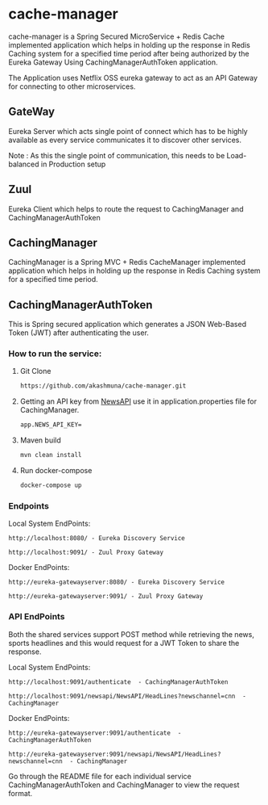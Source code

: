 # cache-manager

cache-manager is a Spring Secured MicroService + Redis Cache implemented application which helps in holding up the response in Redis Caching system for a specified time period after being authorized by the Eureka Gateway Using CachingManagerAuthToken application.

The Application uses Netflix OSS eureka gateway to act as an API Gateway for connecting to other microservices.

## GateWay

Eureka Server which acts single point of connect which has to be highly available as every service communicates it to discover other services.

Note : As this the single point of communication, this needs to be Load-balanced in Production setup

## Zuul

Eureka Client which helps to route the request to CachingManager and CachingManagerAuthToken

## CachingManager

CachingManager is a Spring MVC + Redis CacheManager implemented application which helps in holding up the response in Redis Caching system for a specified time period.

## CachingManagerAuthToken

This is Spring secured application which generates a JSON Web-Based Token (JWT) after authenticating the user.

### How to run the service:
1. Git Clone 

    ```bash
    https://github.com/akashmuna/cache-manager.git
    ```
    
2. Getting an API key from [NewsAPI](https://newsapi.org/docs/get-started) use it in application.properties file for CachingManager.

	```bash
	app.NEWS_API_KEY=
	```

3. Maven build

    ```bash
    mvn clean install
	```
	
4. Run docker-compose

	```bash
	docker-compose up
	```
	
### Endpoints

Local System EndPoints:

	http://localhost:8080/ - Eureka Discovery Service

	http://localhost:9091/ - Zuul Proxy Gateway

Docker EndPoints:

	http://eureka-gatewayserver:8080/ - Eureka Discovery Service

	http://eureka-gatewayserver:9091/ - Zuul Proxy Gateway

### API EndPoints

Both the shared services support POST method while retrieving the news, sports headlines and this would request for a JWT Token to share the response. 

Local System EndPoints:

	http://localhost:9091/authenticate  - CachingManagerAuthToken

	http://localhost:9091/newsapi/NewsAPI/HeadLines?newschannel=cnn  - CachingManager

Docker EndPoints:

	http://eureka-gatewayserver:9091/authenticate  - CachingManagerAuthToken

	http://eureka-gatewayserver:9091/newsapi/NewsAPI/HeadLines?newschannel=cnn  - CachingManager
	
Go through the README file for each individual service CachingManagerAuthToken and CachingManager to view the request format. 